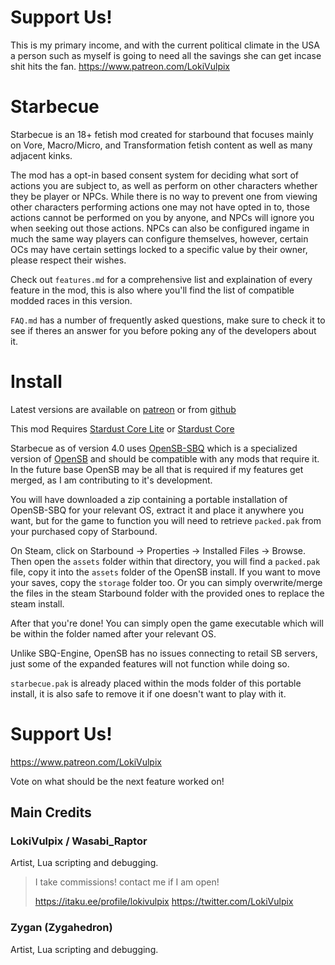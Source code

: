 # Support Us!
This is my primary income, and with the current political climate in the USA a person such as myself is going to need all the savings she can get incase shit hits the fan.
https://www.patreon.com/LokiVulpix

# Starbecue

Starbecue is an 18+ fetish mod created for starbound that focuses mainly on Vore, Macro/Micro, and Transformation fetish content as well as many adjacent kinks.

The mod has a opt-in based consent system for deciding what sort of actions you are subject to, as well as perform on other characters whether they be player or NPCs. While there is no way to prevent one from viewing other characters performing actions one may not have opted in to, those actions cannot be performed on you by anyone, and NPCs will ignore you when seeking out those actions. NPCs can also be configured ingame in much the same way players can configure themselves, however, certain OCs may have certain settings locked to a specific value by their owner, please respect their wishes.

Check out `features.md` for a comprehensive list and explaination of every feature in the mod, this is also where you'll find the list of compatible modded races in this version.

`FAQ.md` has a number of frequently asked questions, make sure to check it to see if theres an answer for you before poking any of the developers about it.

# Install

Latest versions are available on [patreon](https://www.patreon.com/LokiVulpix) or from [github](https://github.com/WasabiRaptor/Starbecue/releases)

This mod Requires [Stardust Core Lite](https://steamcommunity.com/sharedfiles/filedetails/?id=2512589532) or [Stardust Core](https://steamcommunity.com/sharedfiles/filedetails/?id=764887546)

Starbecue as of version 4.0 uses [OpenSB-SBQ](https://github.com/WasabiRaptor/OpenStarbound/tree/SBQ) which is a specialized version of [OpenSB](https://github.com/OpenStarbound/OpenStarbound) and should be compatible with any mods that require it. In the future base OpenSB may be all that is required if my features get merged, as I am contributing to it's development.

You will have downloaded a zip containing a portable installation of OpenSB-SBQ for your relevant OS, extract it and place it anywhere you want, but for the game to function you will need to retrieve `packed.pak` from your purchased copy of Starbound.

On Steam, click on Starbound -> Properties -> Installed Files -> Browse. Then open the `assets` folder within that directory, you will find a `packed.pak` file, copy it into the `assets` folder of the OpenSB install. If you want to move your saves, copy the `storage` folder too. Or you can simply overwrite/merge the files in the steam Starbound folder with the provided ones to replace the steam install.

After that you're done! You can simply open the game executable which will be within the folder named after your relevant OS.

Unlike SBQ-Engine, OpenSB has no issues connecting to retail SB servers, just some of the expanded features will not function while doing so.

`starbecue.pak` is already placed within the mods folder of this portable install, it is also safe to remove it if one doesn't want to play with it.


# Support Us!

https://www.patreon.com/LokiVulpix

Vote on what should be the next feature worked on!

## Main Credits

### LokiVulpix / Wasabi_Raptor

Artist, Lua scripting and debugging.

> I take commissions! contact me if I am open!
>
> https://itaku.ee/profile/lokivulpix
> https://twitter.com/LokiVulpix

### Zygan (Zygahedron)

Artist, Lua scripting and debugging.
